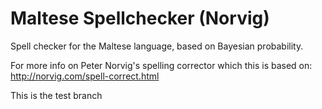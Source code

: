 Maltese Spellchecker (Norvig)
=============================

Spell checker for the Maltese language, based on Bayesian probability.

For more info on Peter Norvig's spelling corrector which this is based
on: http://norvig.com/spell-correct.html

This is the test branch
